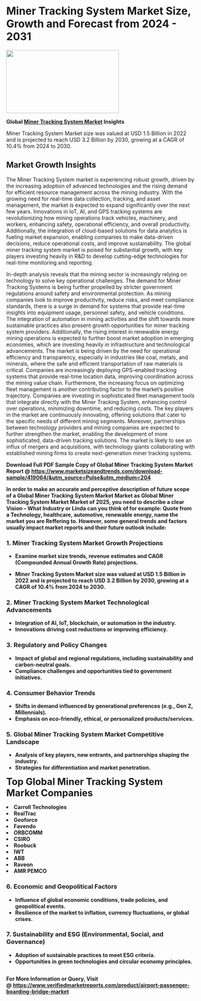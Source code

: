 <H1>Miner Tracking System Market Size, Growth and Forecast from 2024 - 2031</H1><img class="aligncenter size-medium wp-image-584254" src="https://thirdeyenews.in/wp-content/uploads/2024/09/Global-Market-Research-300x168.jpeg" alt="" width="300" height="168" /><p><strong>Global&nbsp;<a href="https://www.marketsizeandtrends.com/download-sample/419064/&amp;utm_source=Pulse&amp;utm_medium=204">Miner Tracking System Market</a> Insights</strong></p><p>Miner Tracking System Market size was valued at USD 1.5 Billion in 2022 and is projected to reach USD 3.2 Billion by 2030, growing at a CAGR of 10.4% from 2024 to 2030.</p><p><h2>Market Growth Insights</h2> <p>The Miner Tracking System market is experiencing robust growth, driven by the increasing adoption of advanced technologies and the rising demand for efficient resource management across the mining industry. With the growing need for real-time data collection, tracking, and asset management, the market is expected to expand significantly over the next few years. Innovations in IoT, AI, and GPS tracking systems are revolutionizing how mining operations track vehicles, machinery, and workers, enhancing safety, operational efficiency, and overall productivity. Additionally, the integration of cloud-based solutions for data analytics is fueling market expansion, enabling companies to make data-driven decisions, reduce operational costs, and improve sustainability. The global miner tracking system market is poised for substantial growth, with key players investing heavily in R&D to develop cutting-edge technologies for real-time monitoring and reporting.</p> <p><strong></strong></p> <p>In-depth analysis reveals that the mining sector is increasingly relying on technology to solve key operational challenges. The demand for Miner Tracking Systems is being further propelled by stricter government regulations around safety and environmental protection. As mining companies look to improve productivity, reduce risks, and meet compliance standards, there is a surge in demand for systems that provide real-time insights into equipment usage, personnel safety, and vehicle conditions. The integration of automation in mining activities and the shift towards more sustainable practices also present growth opportunities for miner tracking system providers. Additionally, the rising interest in renewable energy mining operations is expected to further boost market adoption in emerging economies, which are investing heavily in infrastructure and technological advancements. The market is being driven by the need for operational efficiency and transparency, especially in industries like coal, metals, and minerals, where the safe and efficient transportation of raw materials is critical. Companies are increasingly deploying GPS-enabled tracking systems that provide real-time location data, improving coordination across the mining value chain. Furthermore, the increasing focus on optimizing fleet management is another contributing factor to the market’s positive trajectory. Companies are investing in sophisticated fleet management tools that integrate directly with the Miner Tracking System, enhancing control over operations, minimizing downtime, and reducing costs. The key players in the market are continuously innovating, offering solutions that cater to the specific needs of different mining segments. Moreover, partnerships between technology providers and mining companies are expected to further strengthen the market, enabling the development of more sophisticated, data-driven tracking solutions. The market is likely to see an influx of mergers and acquisitions, with technology giants collaborating with established mining firms to create next-generation miner tracking systems. <p><strong></p><p><span class=""><strong>Download Full PDF Sample Copy of Global Miner Tracking System Market Report</strong> @ <a href="https://www.marketsizeandtrends.com/download-sample/419064/&amp;utm_source=Pulse&amp;utm_medium=204" target="_blank">https://www.marketsizeandtrends.com/download-sample/419064/&amp;utm_source=Pulse&amp;utm_medium=204</a></span></p><p>In order to make an accurate and perceptive description of future scope of a Global&nbsp;Miner Tracking System Market Market as Global&nbsp;Miner Tracking System Market Market of 2025, you need to describe a clear Vision &ndash; What Industry or Linda can you think of for example: Quote from a Technology, healthcare, automotive, renewable energy, name the market you are Reffering to. However, some general trends and factors usually impact market reports and their future outlook include:</p><h3>1.&nbsp;<strong>Miner Tracking System Market Growth Projections</strong></h3><ul><li>Examine market size trends, revenue estimates and CAGR (Compounded Annual Growth Rate) projections.</li><li><p>Miner Tracking System Market size was valued at USD 1.5 Billion in 2022 and is projected to reach USD 3.2 Billion by 2030, growing at a CAGR of 10.4% from 2024 to 2030.</p></li></ul><h3>2.&nbsp;<strong>Miner Tracking System Market Technological Advancements</strong></h3><ul><li>Integration of AI, IoT, blockchain, or automation in the industry.</li><li>Innovations driving cost reductions or improving efficiency.</li></ul><h3>3.&nbsp;<strong>Regulatory and Policy Changes</strong></h3><ul><li>Impact of global and regional regulations, including sustainability and carbon-neutral goals.</li><li>Compliance challenges and opportunities tied to government initiatives.</li></ul><h3>4.&nbsp;<strong>Consumer Behavior Trends</strong></h3><ul><li>Shifts in demand influenced by generational preferences (e.g., Gen Z, Millennials).</li><li>Emphasis on eco-friendly, ethical, or personalized products/services.</li></ul><h3>5.&nbsp;<strong>Global Miner Tracking System Market Competitive Landscape</strong></h3><ul><li>Analysis of key players, new entrants, and partnerships shaping the industry.</li><li>Strategies for differentiation and market penetration.</li></ul><p data-pm-slice="1 1 []"><span style="color: inherit; font-family: inherit; font-size: 25px;">Top Global Miner Tracking System Market Companies</span></p><div class="" data-test-id=""><p><li>Carroll Technologies</li><li> RealTrac</li><li> Geoforce</li><li> Favendo</li><li> ORBCOMM</li><li> CSIRO</li><li> Roobuck</li><li> IWT</li><li> ABB</li><li> Raveon</li><li> AMR PEMCO</li></p></div><h3>6.&nbsp;<strong>Economic and Geopolitical Factors</strong></h3><ul><li>Influence of global economic conditions, trade policies, and geopolitical events.</li><li>Resilience of the market to inflation, currency fluctuations, or global crises.</li></ul><h3>7.&nbsp;<strong>Sustainability and ESG (Environmental, Social, and Governance)</strong></h3><ul><li>Adoption of sustainable practices to meet ESG criteria.</li><li>Opportunities in green technologies and circular economy principles.</li></ul><h2><strong style="font-size: 14px;">For More Information or Query, Visit @&nbsp;</strong><a style="background-color: #ffffff; font-size: 14px;" href="https://www.marketsizeandtrends.com/report/miner-tracking-system-market/" target="_blank">https://www.verifiedmarketreports.com/product/airport-passenger-boarding-bridge-market</a></h2>
